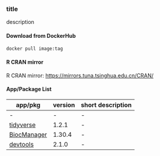 ### title
description  
#### Download from DockerHub
```bash
docker pull image:tag
```  

#### R CRAN mirror  
R CRAN mirror: https://mirrors.tuna.tsinghua.edu.cn/CRAN/
#### App/Package List
| app/pkg | version | short description |
| --- | --- | --- |
| - | - | - |
| [tidyverse](https://www.tidyverse.org/) | 1.2.1 | - |
| [BiocManager](https://www.bioconductor.org/) | 1.30.4 | - |
| [devtools](https://cran.r-project.org/web/packages/devtools/readme/README.html) | 2.1.0 | - |
 
